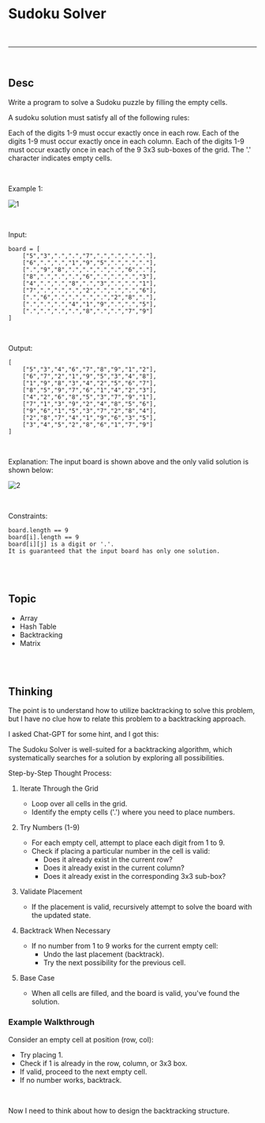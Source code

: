 # Sudoku Solver

<br>

---

<br>

## Desc

Write a program to solve a Sudoku puzzle by filling the empty cells.

A sudoku solution must satisfy all of the following rules:

Each of the digits 1-9 must occur exactly once in each row.
Each of the digits 1-9 must occur exactly once in each column.
Each of the digits 1-9 must occur exactly once in each of the 9 3x3 sub-boxes of the grid.
The '.' character indicates empty cells.

<br>

Example 1:

![1](https://upload.wikimedia.org/wikipedia/commons/thumb/f/ff/Sudoku-by-L2G-20050714.svg/250px-Sudoku-by-L2G-20050714.svg.png)

<br>

Input:
```
board = [
    ["5","3",".",".","7",".",".",".","."],
    ["6",".",".","1","9","5",".",".","."],
    [".","9","8",".",".",".",".","6","."],
    ["8",".",".",".","6",".",".",".","3"],
    ["4",".",".","8",".","3",".",".","1"],
    ["7",".",".",".","2",".",".",".","6"],
    [".","6",".",".",".",".","2","8","."],
    [".",".",".","4","1","9",".",".","5"],
    [".",".",".",".","8",".",".","7","9"]
]
```

<br>

Output:
```
[
    ["5","3","4","6","7","8","9","1","2"],
    ["6","7","2","1","9","5","3","4","8"],
    ["1","9","8","3","4","2","5","6","7"],
    ["8","5","9","7","6","1","4","2","3"],
    ["4","2","6","8","5","3","7","9","1"],
    ["7","1","3","9","2","4","8","5","6"],
    ["9","6","1","5","3","7","2","8","4"],
    ["2","8","7","4","1","9","6","3","5"],
    ["3","4","5","2","8","6","1","7","9"]
]
```

<br>

Explanation: The input board is shown above and the only valid solution is shown below:

![2](https://upload.wikimedia.org/wikipedia/commons/thumb/3/31/Sudoku-by-L2G-20050714_solution.svg/250px-Sudoku-by-L2G-20050714_solution.svg.png)

<br>

Constraints:

```
board.length == 9
board[i].length == 9
board[i][j] is a digit or '.'.
It is guaranteed that the input board has only one solution.
```

<br>
<br>

## Topic

* Array
* Hash Table
* Backtracking
* Matrix

<br>
<br>

## Thinking

The point is to understand how to utilize backtracking to solve this problem, but I have no clue how to relate this problem to a backtracking approach.

I asked Chat-GPT for some hint, and I got this:

The Sudoku Solver is well-suited for a backtracking algorithm, which systematically searches for a solution by exploring all possibilities.

Step-by-Step Thought Process:

1. Iterate Through the Grid

   * Loop over all cells in the grid.
   * Identify the empty cells ('.') where you need to place numbers.

2. Try Numbers (1-9)

   * For each empty cell, attempt to place each digit from 1 to 9.
   * Check if placing a particular number in the cell is valid:
     * Does it already exist in the current row?
     * Does it already exist in the current column? 
     * Does it already exist in the corresponding 3x3 sub-box?

3. Validate Placement
   * If the placement is valid, recursively attempt to solve the board with the updated state.

4. Backtrack When Necessary

   * If no number from 1 to 9 works for the current empty cell:
     * Undo the last placement (backtrack).
     * Try the next possibility for the previous cell.

5. Base Case

   * When all cells are filled, and the board is valid, you've found the solution.


### Example Walkthrough

Consider an empty cell at position (row, col):

* Try placing 1.
* Check if 1 is already in the row, column, or 3x3 box.
* If valid, proceed to the next empty cell.
* If no number works, backtrack.

<br>

Now I need to think about how to design the backtracking structure.